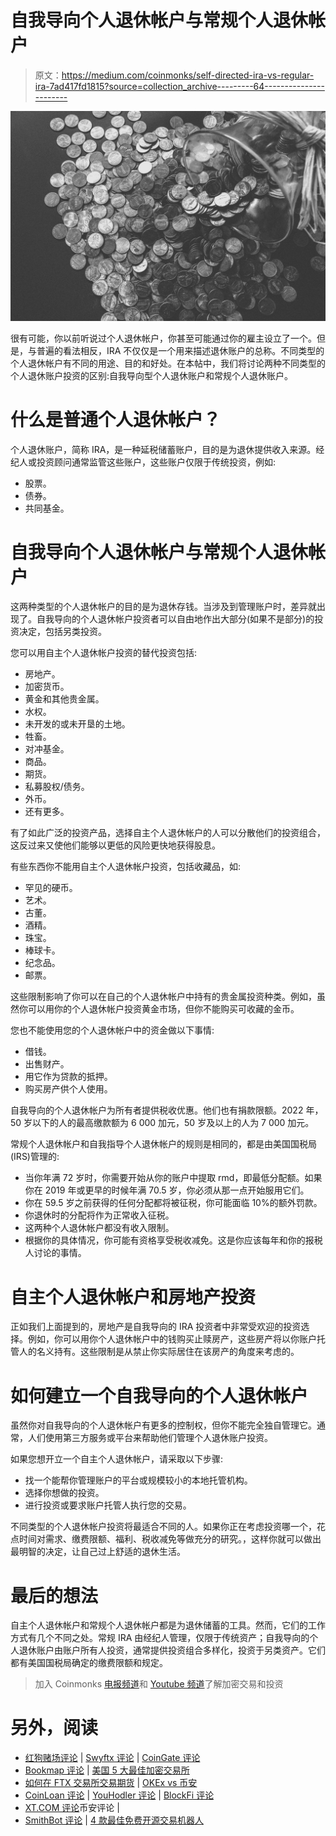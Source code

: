 # 自我导向个人退休帐户与常规个人退休帐户

> 原文：<https://medium.com/coinmonks/self-directed-ira-vs-regular-ira-7ad417fd1815?source=collection_archive---------64----------------------->

![](img/d1b90c957e83701e9d07cb5da36d1553.png)

很有可能，你以前听说过个人退休帐户，你甚至可能通过你的雇主设立了一个。但是，与普遍的看法相反，IRA 不仅仅是一个用来描述退休账户的总称。不同类型的个人退休帐户有不同的用途、目的和好处。在本帖中，我们将讨论两种不同类型的个人退休账户投资的区别:自我导向型个人退休账户和常规个人退休账户。

# 什么是普通个人退休帐户？

个人退休账户，简称 IRA，是一种延税储蓄账户，目的是为退休提供收入来源。经纪人或投资顾问通常监管这些账户，这些账户仅限于传统投资，例如:

*   股票。
*   债券。
*   共同基金。

# 自我导向个人退休帐户与常规个人退休帐户

这两种类型的个人退休帐户的目的是为退休存钱。当涉及到管理账户时，差异就出现了。自我导向的个人退休帐户投资者可以自由地作出大部分(如果不是部分)的投资决定，包括另类投资。

您可以用自主个人退休帐户投资的替代投资包括:

*   房地产。
*   加密货币。
*   黄金和其他贵金属。
*   水权。
*   未开发的或未开垦的土地。
*   牲畜。
*   对冲基金。
*   商品。
*   期货。
*   私募股权/债务。
*   外币。
*   还有更多。

有了如此广泛的投资产品，选择自主个人退休帐户的人可以分散他们的投资组合，这反过来又使他们能够以更低的风险更快地获得股息。

有些东西你不能用自主个人退休帐户投资，包括收藏品，如:

*   罕见的硬币。
*   艺术。
*   古董。
*   酒精。
*   珠宝。
*   棒球卡。
*   纪念品。
*   邮票。

这些限制影响了你可以在自己的个人退休帐户中持有的贵金属投资种类。例如，虽然你可以用你的个人退休帐户投资黄金市场，但你不能购买可收藏的金币。

您也不能使用您的个人退休帐户中的资金做以下事情:

*   借钱。
*   出售财产。
*   用它作为贷款的抵押。
*   购买房产供个人使用。

自我导向的个人退休帐户为所有者提供税收优惠。他们也有捐款限额。2022 年，50 岁以下的人的最高缴款额为 6 000 加元，50 岁及以上的人为 7 000 加元。

常规个人退休帐户和自我指导个人退休帐户的规则是相同的，都是由美国国税局(IRS)管理的:

*   当你年满 72 岁时，你需要开始从你的账户中提取 rmd，即最低分配额。如果你在 2019 年或更早的时候年满 70.5 岁，你必须从那一点开始服用它们。
*   你在 59.5 岁之前获得的任何分配都将被征税，你可能面临 10%的额外罚款。
*   你退休时的分配将作为正常收入征税。
*   这两种个人退休帐户都没有收入限制。
*   根据你的具体情况，你可能有资格享受税收减免。这是你应该每年和你的报税人讨论的事情。

# 自主个人退休帐户和房地产投资

正如我们上面提到的，房地产是自我导向的 IRA 投资者中非常受欢迎的投资选择。例如，你可以用你个人退休帐户中的钱购买止赎房产，这些房产将以你账户托管人的名义持有。这些限制是从禁止你实际居住在该房产的角度来考虑的。

# 如何建立一个自我导向的个人退休帐户

虽然你对自我导向的个人退休帐户有更多的控制权，但你不能完全独自管理它。通常，人们使用第三方服务或平台来帮助他们管理个人退休账户投资。

如果您想开立一个自主个人退休帐户，请采取以下步骤:

*   找一个能帮你管理账户的平台或规模较小的本地托管机构。
*   选择你想做的投资。
*   进行投资或要求账户托管人执行您的交易。

不同类型的个人退休帐户投资将最适合不同的人。如果你正在考虑投资哪一个，花点时间对需求、缴费限额、福利、税收减免等做充分的研究。，这样你就可以做出最明智的决定，让自己过上舒适的退休生活。

# 最后的想法

自主个人退休帐户和常规个人退休帐户都是为退休储蓄的工具。然而，它们的工作方式有几个不同之处。常规 IRA 由经纪人管理，仅限于传统资产；自我导向的个人退休账户由账户所有人投资，通常提供投资组合多样化，投资于另类资产。它们都有美国国税局确定的缴费限额和规定。

> 加入 Coinmonks [电报频道](https://t.me/coincodecap)和 [Youtube 频道](https://www.youtube.com/c/coinmonks/videos)了解加密交易和投资

# 另外，阅读

*   [红狗赌场评论](https://coincodecap.com/red-dog-casino-review) | [Swyftx 评论](https://coincodecap.com/swyftx-review) | [CoinGate 评论](https://coincodecap.com/coingate-review)
*   [Bookmap 评论](https://coincodecap.com/bookmap-review-2021-best-trading-software) | [美国 5 大最佳加密交易所](https://coincodecap.com/crypto-exchange-usa)
*   [如何在 FTX 交易所交易期货](https://coincodecap.com/ftx-futures-trading) | [OKEx vs 币安](https://coincodecap.com/okex-vs-binance)
*   [CoinLoan 评论](https://coincodecap.com/coinloan-review) | [YouHodler 评论](/coinmonks/youhodler-4-easy-ways-to-make-money-98969b9689f2) | [BlockFi 评论](https://coincodecap.com/blockfi-review)
*   [XT.COM 评论](https://coincodecap.com/profittradingapp-for-binance)币安评论 |
*   [SmithBot 评论](https://coincodecap.com/smithbot-review) | [4 款最佳免费开源交易机器人](https://coincodecap.com/free-open-source-trading-bots)